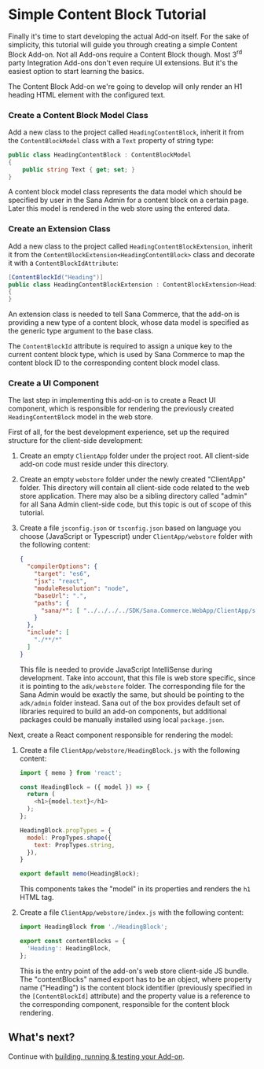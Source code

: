 # Simple Content Block Tutorial

Finally it's time to start developing the actual Add-on itself. For the sake of simplicity, this tutorial will guide you through creating a simple Content Block Add-on. Not all Add-ons require a Content Block though. Most 3<sup>rd</sup> party Integration Add-ons don't even require UI extensions. But it's the easiest option to start learning the basics.

The Content Block Add-on we're going to develop will only render an H1 heading HTML element with the configured text.

### Create a Content Block Model Class

Add a new class to the project called `HeadingContentBlock`,
inherit it from the `ContentBlockModel` class with a `Text` property of string type:

```cs
public class HeadingContentBlock : ContentBlockModel
{
    public string Text { get; set; }
}
```

A content block model class represents the data model which should be specified by user 
in the Sana Admin for a content block on a certain page.
Later this model is rendered in the web store using the entered data.

### Create an Extension Class

Add a new class to the project called `HeadingContentBlockExtension`,
inherit it from the `ContentBlockExtension<HeadingContentBlock>` class and
decorate it with a `ContentBlockIdAttribute`:

```cs
[ContentBlockId("Heading")]
public class HeadingContentBlockExtension : ContentBlockExtension<HeadingContentBlock>
{
}
```

An extension class is needed to tell Sana Commerce, that the add-on is providing a new type of a content block,
whose data model is specified as the generic type argument to the base class.

The `ContentBlockId` attribute is required to assign a unique key to the current content block type,
which is used by Sana Commerce to map the content block ID to the corresponding content block model class.

### Create a UI Component

The last step in implementing this add-on is to create a React UI component,
which is responsible for rendering the previously created `HeadingContentBlock` model in the web store.

First of all, for the best development experience, set up the required structure for the client-side development:
1. Create an empty `ClientApp` folder under the project root. All client-side add-on code must reside under this directory.
1. Create an empty `webstore` folder under the newly created "ClientApp" folder. 
This directory will contain all client-side code related to the web store application. 
There may also be a sibling directory called "admin" for all Sana Admin client-side code, 
but this topic is out of scope of this tutorial.
1. Create a file `jsconfig.json` or `tsconfig.json` based on language you choose (JavaScript or Typescript) under `ClientApp/webstore` folder with the following content:

    ```json
    {
      "compilerOptions": {
        "target": "es6",
        "jsx": "react",
        "moduleResolution": "node",
        "baseUrl": ".",
        "paths": {
          "sana/*": [ "../../../../SDK/Sana.Commerce.WebApp/ClientApp/src/adk/webstore/*" ]
        }
      },
      "include": [
        "./**/*"
      ]
    }
    ```

    This file is needed to provide JavaScript IntelliSense during development.
    Take into account, that this file is web store specific, since it is pointing to the `adk/webstore` folder.
    The corresponding file for the Sana Admin would be exactly the same, but should be pointing to the `adk/admin` folder instead.
    Sana out of the box provides default set of libraries required to build an add-on components, 
    but additional packages could be manually installed using local `package.json`.

Next, create a React component responsible for rendering the model:
1. Create a file `ClientApp/webstore/HeadingBlock.js` with the following content:

    ```js
    import { memo } from 'react';

    const HeadingBlock = ({ model }) => {
      return (
        <h1>{model.text}</h1>
      );
    };

    HeadingBlock.propTypes = {
      model: PropTypes.shape({
        text: PropTypes.string,
      }),
    }

    export default memo(HeadingBlock);
    ```

    This components takes the "model" in its properties and renders the `h1` HTML tag.

1. Create a file `ClientApp/webstore/index.js` with the following content:

    ```js
    import HeadingBlock from './HeadingBlock';

    export const contentBlocks = {
      'Heading': HeadingBlock,
    };
    ```

    This is the entry point of the add-on's web store client-side JS bundle.
    The "contentBlocks" named export has to be an object, 
    where property name ("Heading") is the content block identifier (previously specified in the `[ContentBlockId]` attribute) 
    and the property value is a reference to the corresponding component, responsible for the content block rendering.

## What's next?

Continue with [building, running & testing your Add-on](build-run-test.md).